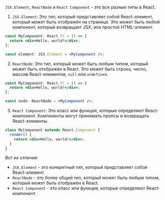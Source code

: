 `JSX.Element`, `ReactNode` и `React Component` - это все разные типы в React.

1. `JSX.Element`: Это тип, который представляет собой React-элемент, который может быть отображён на странице. Это может быть любой компонент, который возвращает JSX, или простой HTML-элемент.

```jsx
const MyComponent: React.FC = () => {
  return <div>Hello, world!</div>;
};

const element: JSX.Element = <MyComponent />;
```

2. `ReactNode`: Это тип, который может быть любым типом, который может быть отображён в React. Это может быть строка, число, массив React-элементов, `null` или `undefined`.

```jsx
const MyComponent: React.FC = () => {
  return <div>Hello, world!</div>;
};

const node: ReactNode = <MyComponent />;
```

3. `React Component`: Это класс или функция, которые определяют React-компонент. Компоненты могут принимать пропсы и возвращать React-элементы.

```jsx
class MyComponent extends React.Component {
  render() {
    return <div>Hello, world!</div>;
  }
}
```

Вот их отличия:

- `JSX.Element` - это конкретный тип, который представляет собой React-элемент.
- `ReactNode` - это более общий тип, который может быть любым типом, который может быть отображён в React.
- `React Component` - это класс или функция, которые определяют React-компонент.